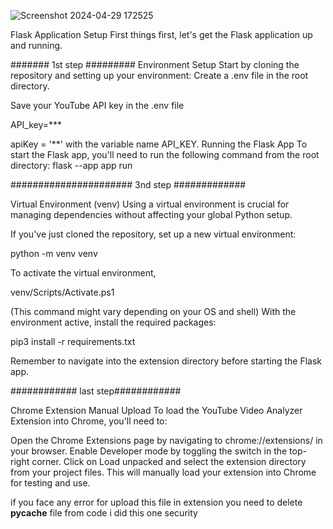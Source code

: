 ![Screenshot 2024-04-29 172525](https://github.com/atik81/final-year-project/assets/118019617/35291cf3-e934-4f26-88cd-c65a4ef0b70c)


Flask Application Setup
First things first, let's get the Flask application up and running.

#######       1st step  #########
 Environment Setup 
Start by cloning the repository and setting up your environment:
Create a .env file in the root directory.

Save your YouTube API key in the .env file 

API_key=***

apiKey = '**'
with the variable name API_KEY.
Running the Flask App
To start the Flask app, you'll need to run the following command from the root directory:   flask --app app run

###################### 3nd step #############

Virtual Environment (venv)
Using a virtual environment is crucial for managing dependencies without affecting your global Python setup.

If you've just cloned the repository, set up a new virtual environment:

python -m venv venv

To activate the virtual environment, 

venv/Scripts/Activate.ps1

(This command might vary depending on your OS and shell)
With the environment active, install the required packages:


pip3 install -r requirements.txt


Remember to navigate into the extension directory before starting the Flask app.


############ last step############


Chrome Extension Manual Upload
To load the YouTube Video Analyzer Extension into Chrome, you'll need to:

Open the Chrome Extensions page by navigating to chrome://extensions/ in your browser.
Enable Developer mode by toggling the switch in the top-right corner.
Click on Load unpacked and select the extension directory from your project files. This will manually load your extension into Chrome for testing and use.



if you face any error for upload this file in extension you need to delete __pycache__ file from code i did this one security
